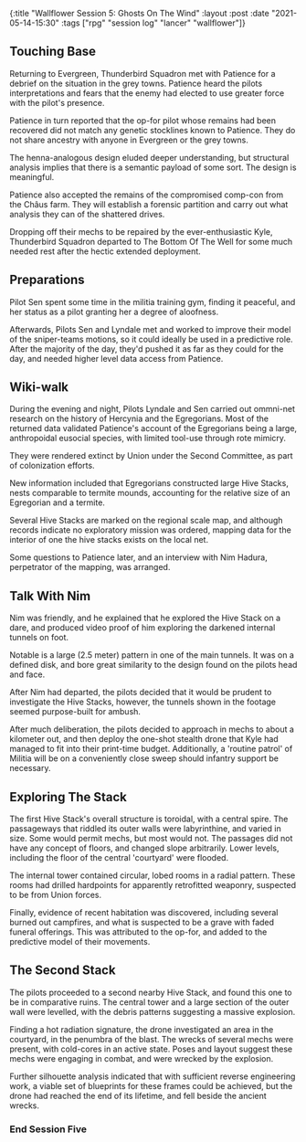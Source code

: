 {:title "Wallflower Session 5: Ghosts On The Wind"
:layout :post
:date "2021-05-14-15:30"
:tags ["rpg" "session log" "lancer" "wallflower"]}

## Touching Base
Returning to Evergreen, Thunderbird Squadron met with Patience for a debrief on the situation in the grey towns. Patience heard the pilots interpretations and fears that the enemy had elected to use greater force with the pilot's presence.

Patience in turn reported that the op-for pilot whose remains had been recovered did not match any genetic stocklines known to Patience. They do not share ancestry with anyone in Evergreen or the grey towns.

The henna-analogous design eluded deeper understanding, but structural analysis implies that there is a semantic payload of some sort. The design is meaningful.

Patience also accepted the remains of the compromised comp-con from the Châus farm. They will establish a forensic partition and carry out what analysis they can of the shattered drives.

Dropping off their mechs to be repaired by the ever-enthusiastic Kyle, Thunderbird Squadron departed to The Bottom Of The Well for some much needed rest after the hectic extended deployment.

## Preparations
Pilot Sen spent some time in the militia training gym, finding it peaceful, and her status as a pilot granting her a degree of aloofness.

Afterwards, Pilots Sen and Lyndale met and worked to improve their model of the sniper-teams motions, so it could ideally be used in a predictive role.
After the majority of the day, they'd pushed it as far as they could for the day, and needed higher level data access from Patience.

## Wiki-walk
During the evening and night, Pilots Lyndale and Sen carried out ommni-net research on the history of Hercynia and the Egregorians.
Most of the returned data validated Patience's account of the Egregorians being a large, anthropoidal eusocial species, with limited tool-use through rote mimicry.

They were rendered extinct by Union under the Second Committee, as part of colonization efforts.

New information included that Egregorians constructed large Hive Stacks, nests comparable to termite mounds, accounting for the relative size of an Egregorian and a termite.

Several Hive Stacks are marked on the regional scale map, and although records indicate no exploratory mission was ordered, mapping data for the interior of one the hive stacks exists on the local net.

Some questions to Patience later, and an interview with Nim Hadura, perpetrator of the mapping, was arranged.

## Talk With Nim

Nim was friendly, and he explained that he explored the Hive Stack on a dare, and produced video proof of him exploring the darkened internal tunnels on foot.

Notable is a large (2.5 meter) pattern in one of the main tunnels. It was on a defined disk, and bore great similarity to the design found on the pilots head and face.

After Nim had departed, the pilots decided that it would be prudent to investigate the Hive Stacks, however, the tunnels shown in the footage seemed purpose-built for ambush.

After much deliberation, the pilots decided to approach in mechs to about a kilometer out,
and then deploy the one-shot stealth drone that Kyle had managed to fit into their print-time budget.
Additionally, a 'routine patrol' of Militia will be on a conveniently close sweep should infantry support be necessary.

## Exploring The Stack
The first Hive Stack's overall structure is toroidal, with a central spire. The passageways that riddled its outer walls were labyrinthine, and varied in size. Some would permit mechs, but most would not.
The passages did not have any concept of floors, and changed slope arbitrarily. Lower levels, including the floor of the central 'courtyard' were flooded.

The internal tower contained circular, lobed rooms in a radial pattern. These rooms had drilled hardpoints for apparently retrofitted weaponry, suspected to be from Union forces.

Finally, evidence of recent habitation was discovered, including several burned out campfires, and what is suspected to be a grave with faded funeral offerings. This was attributed to the op-for, and added to the predictive model of their movements.

## The Second Stack
The pilots proceeded to a second nearby Hive Stack, and found this one to be in comparative ruins.
The central tower and a large section of the outer wall were levelled, with the debris patterns suggesting a massive explosion.

Finding a hot radiation signature, the drone investigated an area in the courtyard, in the penumbra of the blast. The wrecks of several mechs were present, with cold-cores in an active state. Poses and layout suggest these mechs were engaging in combat, and were wrecked by the explosion.

Further silhouette analysis indicated that with sufficient reverse engineering work, a viable set of blueprints for these frames could be achieved, but the drone had reached the end of its lifetime, and fell beside the ancient wrecks.


### End Session Five
